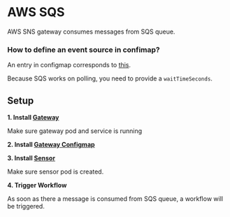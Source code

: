# AWS SQS

AWS SNS gateway consumes messages from SQS queue.

### How to define an event source in confimap?
An entry in configmap corresponds to [this](https://github.com/argoproj/argo-events/blob/a913dafbf000eb05401ef2c847b29152af82977f/gateways/community/aws-sqs/config.go#L37-L51).

Because SQS works on polling, you need to provide a `waitTimeSeconds`.

## Setup

**1. Install [Gateway](../../../examples/gateways/aws-sqs.yaml)**

Make sure gateway pod and service is running

**2. Install [Gateway Configmap](../../../examples/gateways/aws-sqs-gateway-configmap.yaml)**

**3. Install [Sensor](../../../examples/sensors/aws-sqs.yaml)**

Make sure sensor pod is created.

**4. Trigger Workflow**

As soon as there a message is consumed from SQS queue, a workflow will be triggered.
